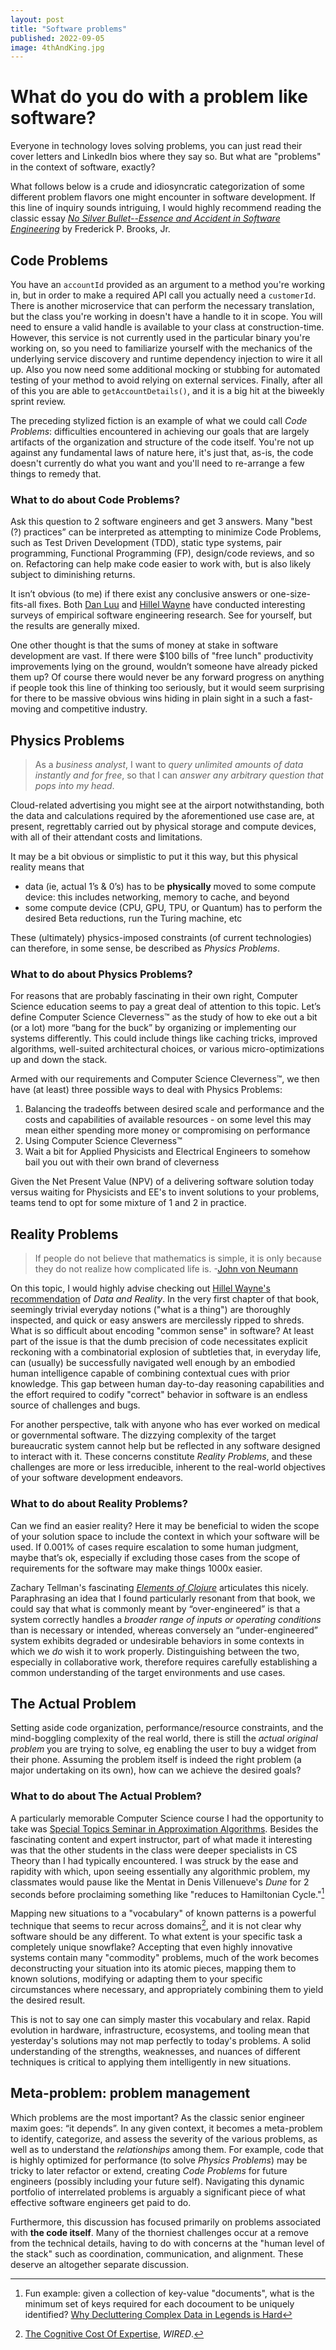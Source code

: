 ```yaml
---
layout: post
title: "Software problems"
published: 2022-09-05
image: 4thAndKing.jpg
---
```


# What do you do with a problem like software?

Everyone in technology loves solving problems, you can just read their
cover letters and LinkedIn bios where they say so. But what are
"problems" in the context of software, exactly? 

What follows below is a crude and idiosyncratic categorization of some
different problem flavors one might encounter in software
development. If this line of inquiry sounds intriguing, I would highly
recommend reading the classic essay [*No Silver Bullet--Essence and
Accident in Software
Engineering*](http://worrydream.com/refs/Brooks-NoSilverBullet.pdf) by
Frederick P. Brooks, Jr.


## Code Problems

You have an `accountId` provided as an argument to a method you're
working in, but in order to make a required API call you actually need
a `customerId`. There is another microservice that can perform the
necessary translation, but the class you're working in doesn't have a
handle to it in scope. You will need to ensure a valid handle is
available to your class at construction-time. However, this service is
not currently used in the particular binary you're working on, so you
need to familiarize yourself with the mechanics of the underlying
service discovery and runtime dependency injection to wire it all
up. Also you now need some additional mocking or stubbing for
automated testing of your method to avoid relying on external
services. Finally, after all of this you are able to
`getAccountDetails()`, and it is a big hit at the biweekly sprint
review.

The preceding stylized fiction is an example of what we could call
_Code Problems_: difficulties encountered in achieving our goals that
are largely artifacts of the organization and structure of the code
itself. You're not up against any fundamental laws of nature here,
it's just that, as-is, the code doesn't currently do what you want and
you'll need to re-arrange a few things to remedy that. 

### What to do about Code Problems?

Ask this question to 2 software engineers and get 3 answers. Many
"best (?) practices” can be interpreted as attempting to minimize Code
Problems, such as Test Driven Development (TDD), static type systems,
pair programming, Functional Programming (FP), design/code reviews,
and so on. Refactoring can help make code easier to work with,
but is also likely subject to diminishing returns. 

It isn’t obvious (to me) if there exist any conclusive answers or
one-size-fits-all fixes. Both [Dan
Luu](https://danluu.com/empirical-pl/) and [Hillel
Wayne](https://twitter.com/hillelogram/status/1119709859979714560?s=20&t=Akmo-0GWe-DUHHIsuVYuGQ)
have conducted interesting surveys of empirical software engineering
research. See for yourself, but the results are generally mixed.

One other thought is that the sums of money at stake in software
development are vast. If there were $100 bills of "free lunch"
productivity improvements lying on the ground, wouldn’t someone have
already picked them up? Of course there would never be any forward
progress on anything if people took this line of thinking too
seriously, but it would seem surprising for there to be massive
obvious wins hiding in plain sight in a such a fast-moving and
competitive industry.

## Physics Problems

> As a _business analyst_, I want to _query unlimited amounts of data
> instantly and for free_, so that I can _answer any arbitrary question
> that pops into my head_.

Cloud-related advertising you might see at the airport
notwithstanding, both the data and calculations required by the
aforementioned use case are, at present, regrettably carried out by
physical storage and compute devices, with all of their attendant
costs and limitations.

It may be a bit obvious or simplistic to put it this way, but this
physical reality means that

- data (ie, actual 1’s & 0’s) has to be **physically** moved to some compute device: this includes networking, memory to cache, and beyond
- some compute device (CPU, GPU, TPU, or Quantum) has to perform the desired Beta reductions, run the Turing machine, etc

These (ultimately) physics-imposed constraints (of current
technologies) can therefore, in some sense, be described as ‌*Physics
Problems*.

### What to do about Physics Problems?

For reasons that are probably fascinating in their own right, Computer
Science education seems to pay a great deal of attention to this
topic. Let’s define Computer Science Cleverness™ as the study of how
to eke out a bit (or a lot) more “bang for the buck” by organizing or
implementing our systems differently. This could include things like
caching tricks, improved algorithms, well-suited architectural
choices, or various micro-optimizations up and down the stack.

Armed with our requirements and Computer Science Cleverness™, we then
have (at least) three possible ways to deal with Physics Problems:

1. Balancing the tradeoffs between desired scale and performance and the costs and capabilities of available resources - on some level this may mean either spending more money or compromising on performance
2. Using Computer Science Cleverness™ 
3. Wait a bit for Applied Physicists and Electrical Engineers to somehow bail you out with their own brand of cleverness

Given the Net Present Value (NPV) of a delivering software solution
today versus waiting for Physicists and EE's to invent solutions to
your problems, teams tend to opt for some mixture of 1 and 2 in
practice.


## Reality Problems

> If people do not believe that mathematics is simple, it is only
> because they do not realize how complicated life is. -[John von
> Neumann](https://en.wikiquote.org/wiki/John_von_Neumann#Quotes)

On this topic, I would highly advise checking out [Hillel Wayne's
recommendation](https://buttondown.email/hillelwayne/archive/data-and-reality-2nd-edition/)
of _Data and Reality_. In the very first chapter of that book,
seemingly trivial everyday notions ("what is a thing") are thoroughly
inspected, and quick or easy answers are mercilessly ripped to shreds.
What is so difficult about encoding "common sense" in software? At
least part of the issue is that the dumb precision of code
necessitates explicit reckoning with a combinatorial explosion of
subtleties that, in everyday life, can (usually) be successfully
navigated well enough by an embodied human intelligence capable of
combining contextual cues with prior knowledge. This gap between human
day-to-day reasoning capabilities and the effort required to codify
"correct" behavior in software is an endless source of challenges and
bugs.

For another perspective, talk with anyone who has ever worked on
medical or governmental software. The dizzying complexity of the
target bureaucratic system cannot help but be reflected in any
software designed to interact with it. These concerns constitute
*Reality Problems*, and these challenges are more or less irreducible,
inherent to the real-world objectives of your software development
endeavors.

### What to do about Reality Problems?

Can we find an easier reality? Here it may be beneficial to widen the
scope of your solution space to include the context in which your
software will be used. If 0.001% of cases require escalation to some
human judgment, maybe that’s ok, especially if excluding those cases
from the scope of requirements for the software may make things 1000x
easier.

Zachary Tellman's fascinating [*Elements of
Clojure*](http://blog.david-andrzejewski.com/elements-of-clojure.html)
articulates this nicely. Paraphrasing an idea that I found
particularly resonant from that book, we could say that what is
commonly meant by “over-engineered” is that a system correctly handles
a _broader range of inputs or operating conditions_ than is necessary
or intended, whereas conversely an “under-engineered” system exhibits
degraded or undesirable behaviors in some contexts in which we _do_
wish it to work properly. Distinguishing between the two, especially
in collaborative work, therefore requires carefully establishing a
common understanding of the target environments and use cases.

## The Actual Problem

Setting aside code organization, performance/resource constraints, and
the mind-boggling complexity of the real world, there is still the
_actual original problem_ you are trying to solve, eg enabling the
user to buy a widget from their phone. Assuming the problem itself is
indeed the right problem (a major undertaking on its own), how can we
achieve the desired goals? 

### What to do about The Actual Problem?

A particularly memorable Computer Science course I had the opportunity
to take was [Special Topics Seminar in Approximation
Algorithms](https://pages.cs.wisc.edu/~shuchi/courses/880-S07/).
Besides the fascinating content and expert instructor, part of what
made it interesting was that the other students in the class were
deeper specialists in CS Theory than I had typically encountered. I
was struck by the ease and rapidity with which, upon seeing
essentially any algorithmic problem, my classmates would pause like
the Mentat in Denis Villenueve's _Dune_ for 2 seconds before
proclaiming something like "reduces to Hamiltonian Cycle."[^1]

Mapping new situations to a "vocabulary" of known patterns is a
powerful technique that seems to recur across domains[^2], and it is
not clear why software should be any different.  To what extent is
your specific task a completely unique snowflake? Accepting that even
highly innovative systems contain many "commodity" problems, much of
the work becomes deconstructing your situation into its atomic pieces,
mapping them to known solutions, modifying or adapting them to your
specific circumstances where necessary, and appropriately combining
them to yield the desired result. 

This is not to say one can simply master this vocabulary and
relax. Rapid evolution in hardware, infrastructure, ecosystems, and
tooling mean that yesterday's solutions may not map perfectly to
today's problems. A solid understanding of the strengths, weaknesses,
and nuances of different techniques is critical to applying them
intelligently in new situations.

## Meta-problem: problem management

Which problems are the most important? As the classic senior engineer
maxim goes: “it depends”. In any given context, it becomes a
meta-problem to identify, categorize, and assess the severity of the
various problems, as well as to understand the _relationships_ among
them. For example, code that is highly optimized for performance (to
solve _Physics Problems_) may be tricky to later refactor or extend,
creating _Code Problems_ for future engineers (possibly including your
future self). Navigating this dynamic portfolio of interrelated
problems is arguably a significant piece of what effective software
engineers get paid to do.

Furthermore, this discussion has focused primarily on problems
associated with **the code itself**. Many of the thorniest challenges
occur at a remove from the technical details, having to do with
concerns at the "human level of the stack" such as coordination,
communication, and alignment. These deserve an altogether separate
discussion.


[^1]: Fun example: given a collection of key-value "documents", what is the minimum set of keys required for each docoument to be uniquely identified? [Why Decluttering Complex Data in Legends is Hard](https://www.sumologic.com/blog/organizing-data-legends/)
[^2]: [The Cognitive Cost Of Expertise](https://www.wired.com/2010/11/the-cognitive-cost-of-expertise/), _WIRED_.
